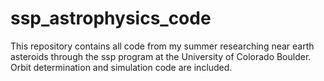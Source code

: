 # ssp_astrophysics_code
This repository contains all code from my summer researching near earth asteroids through the ssp program at the University of Colorado Boulder. Orbit determination and simulation code are included.
